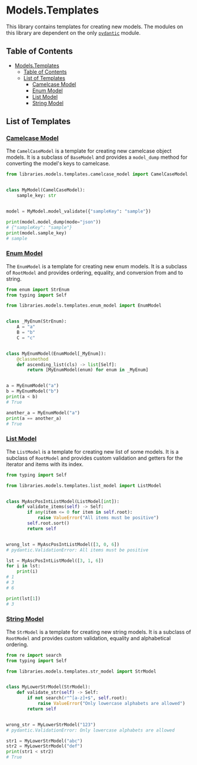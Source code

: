 # Models.Templates

This library contains templates for creating new models.
The modules on this library are dependent on the only [`pydantic`](https://docs.pydantic.dev/) module.

## Table of Contents

- [Models.Templates](#modelstemplates)
    - [Table of Contents](#table-of-contents)
    - [List of Templates](#list-of-templates)
        - [Camelcase Model](#camelcase-model)
        - [Enum Model](#enum-model)
        - [List Model](#list-model)
        - [String Model](#string-model)

## List of Templates

### [Camelcase Model](./camelcase_model.py)

The `CamelCaseModel` is a template for creating new camelcase object models.
It is a subclass of `BaseModel` and provides a `model_dump` method for converting the model's keys to camelcase.

```python
from libraries.models.templates.camelcase_model import CamelCaseModel


class MyModel(CamelCaseModel):
    sample_key: str


model = MyModel.model_validate({"sampleKey": "sample"})

print(model.model_dump(mode="json"))
# {"sampleKey": "sample"}
print(model.sample_key)
# sample
```

### [Enum Model](./enum_model.py)

The `EnumModel` is a template for creating new enum models.
It is a subclass of `RootModel` and provides ordering, equality, and conversion from and to string.

```python
from enum import StrEnum
from typing import Self

from libraries.models.templates.enum_model import EnumModel


class _MyEnum(StrEnum):
    A = "a"
    B = "b"
    C = "c"


class MyEnumModel(EnumModel[_MyEnum]):
    @classmethod
    def ascending_list(cls) -> list[Self]:
        return [MyEnumModel(enum) for enum in _MyEnum]


a = MyEnumModel("a")
b = MyEnumModel("b")
print(a < b)
# True

another_a = MyEnumModel("a")
print(a == another_a)
# True
```

### [List Model](./list_model.py)

The `ListModel` is a template for creating new list of some models.
It is a subclass of `RootModel` and provides custom validation and getters for the iterator and items with its index.

```python
from typing import Self

from libraries.models.templates.list_model import ListModel


class MyAscPosIntListModel(ListModel[int]):
    def validate_items(self) -> Self:
        if any(item <= 0 for item in self.root):
            raise ValueError("All items must be positive")
        self.root.sort()
        return self


wrong_lst = MyAscPosIntListModel([3, 0, 6])
# pydantic.ValidationError: All items must be positive

lst = MyAscPosIntListModel([3, 1, 6])
for i in lst:
    print(i)
# 1
# 3
# 6

print(lst[1])
# 3
```

### [String Model](./str_model.py)

The `StrModel` is a template for creating new string models.
It is a subclass of `RootModel` and provides custom validation, equality and alphabetical ordering.

```python
from re import search
from typing import Self

from libraries.models.templates.str_model import StrModel


class MyLowerStrModel(StrModel):
    def validate_str(self) -> Self:
        if not search(r"^[a-z]+$", self.root):
            raise ValueError("Only lowercase alphabets are allowed")
        return self


wrong_str = MyLowerStrModel("123")
# pydantic.ValidationError: Only lowercase alphabets are allowed

str1 = MyLowerStrModel("abc")
str2 = MyLowerStrModel("def")
print(str1 < str2)
# True
```

